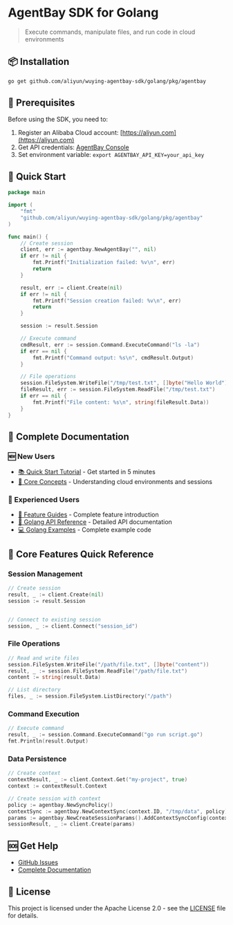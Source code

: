 # AgentBay SDK for Golang

> Execute commands, manipulate files, and run code in cloud environments

## 📦 Installation

```bash
go get github.com/aliyun/wuying-agentbay-sdk/golang/pkg/agentbay
```

## 🚀 Prerequisites

Before using the SDK, you need to:

1. Register an Alibaba Cloud account: [https://aliyun.com](https://aliyun.com)
2. Get API credentials: [AgentBay Console](https://agentbay.console.aliyun.com/service-management)
3. Set environment variable: `export AGENTBAY_API_KEY=your_api_key`

## 🚀 Quick Start
```go
package main

import (
    "fmt"
    "github.com/aliyun/wuying-agentbay-sdk/golang/pkg/agentbay"
)

func main() {
    // Create session
    client, err := agentbay.NewAgentBay("", nil)
    if err != nil {
        fmt.Printf("Initialization failed: %v\n", err)
        return
    }

    result, err := client.Create(nil)
    if err != nil {
        fmt.Printf("Session creation failed: %v\n", err)
        return
    }

    session := result.Session

    // Execute command
    cmdResult, err := session.Command.ExecuteCommand("ls -la")
    if err == nil {
        fmt.Printf("Command output: %s\n", cmdResult.Output)
    }

    // File operations
    session.FileSystem.WriteFile("/tmp/test.txt", []byte("Hello World"))
    fileResult, err := session.FileSystem.ReadFile("/tmp/test.txt")
    if err == nil {
        fmt.Printf("File content: %s\n", string(fileResult.Data))
    }
}
```

## 📖 Complete Documentation

### 🆕 New Users
- [📚 Quick Start Tutorial](https://github.com/aliyun/wuying-agentbay-sdk/tree/main/docs/quickstart/README.md) - Get started in 5 minutes
- [🎯 Core Concepts](https://github.com/aliyun/wuying-agentbay-sdk/tree/main/docs/quickstart/basic-concepts.md) - Understanding cloud environments and sessions

### 🚀 Experienced Users
- [📖 Feature Guides](https://github.com/aliyun/wuying-agentbay-sdk/tree/main/docs/guides/README.md) - Complete feature introduction
- [🔧 Golang API Reference](docs/api/README.md) - Detailed API documentation
- [💻 Golang Examples](docs/examples/) - Complete example code


## 🔧 Core Features Quick Reference

### Session Management
```go
// Create session
result, _ := client.Create(nil)
session := result.Session


// Connect to existing session
session, _ := client.Connect("session_id")
```

### File Operations
```go
// Read and write files
session.FileSystem.WriteFile("/path/file.txt", []byte("content"))
result, _ := session.FileSystem.ReadFile("/path/file.txt")
content := string(result.Data)

// List directory
files, _ := session.FileSystem.ListDirectory("/path")
```

### Command Execution
```go
// Execute command
result, _ := session.Command.ExecuteCommand("go run script.go")
fmt.Println(result.Output)
```

### Data Persistence
```go
// Create context
contextResult, _ := client.Context.Get("my-project", true)
context := contextResult.Context

// Create session with context
policy := agentbay.NewSyncPolicy()
contextSync := agentbay.NewContextSync(context.ID, "/tmp/data", policy)
params := agentbay.NewCreateSessionParams().AddContextSyncConfig(contextSync)
sessionResult, _ := client.Create(params)
```

## 🆘 Get Help

- [GitHub Issues](https://github.com/aliyun/wuying-agentbay-sdk/issues)
- [Complete Documentation](https://github.com/aliyun/wuying-agentbay-sdk/tree/main/docs/README.md)

## 📄 License

This project is licensed under the Apache License 2.0 - see the [LICENSE](../LICENSE) file for details.
